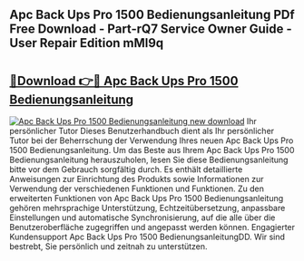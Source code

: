 ## Apc Back Ups Pro 1500 Bedienungsanleitung PDf Free Download - Part-rQ7 Service Owner Guide - User Repair Edition mMl9q

# <h2><a href="http://df1uh6m.blite.top/?on=Apc+Back+Ups+Pro+1500+Bedienungsanleitung">🔗Download 👉🔴 Apc Back Ups Pro 1500 Bedienungsanleitung</a></h2>

[![Apc Back Ups Pro 1500 Bedienungsanleitung new download](https://i.imgur.com/lujVjoI.png)](http://df1uh6m.blite.top/?on=Apc+Back+Ups+Pro+1500+Bedienungsanleitung)
Ihr persönlicher Tutor Dieses Benutzerhandbuch dient als Ihr persönlicher Tutor bei der Beherrschung der Verwendung Ihres neuen Apc Back Ups Pro 1500 Bedienungsanleitung. Um das Beste aus Ihrem Apc Back Ups Pro 1500 Bedienungsanleitung herauszuholen, lesen Sie diese Bedienungsanleitung bitte vor dem Gebrauch sorgfältig durch. Es enthält detaillierte Anweisungen zur Einrichtung des Produkts sowie Informationen zur Verwendung der verschiedenen Funktionen und Funktionen. Zu den erweiterten Funktionen von Apc Back Ups Pro 1500 Bedienungsanleitung gehören mehrsprachige Unterstützung, Echtzeitübersetzung, anpassbare Einstellungen und automatische Synchronisierung, auf die alle über die Benutzeroberfläche zugegriffen und angepasst werden können. Engagierter Kundensupport Apc Back Ups Pro 1500 BedienungsanleitungDD. Wir sind bestrebt, Sie persönlich und zeitnah zu unterstützen.
